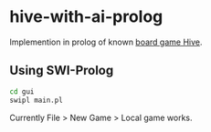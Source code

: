 # hive-with-ai-prolog
Implemention in prolog of known [board game Hive](https://www.gen42.com/games/hive).

## Using SWI-Prolog

```bash
cd gui
swipl main.pl
```

Currently File > New Game > Local game works.

